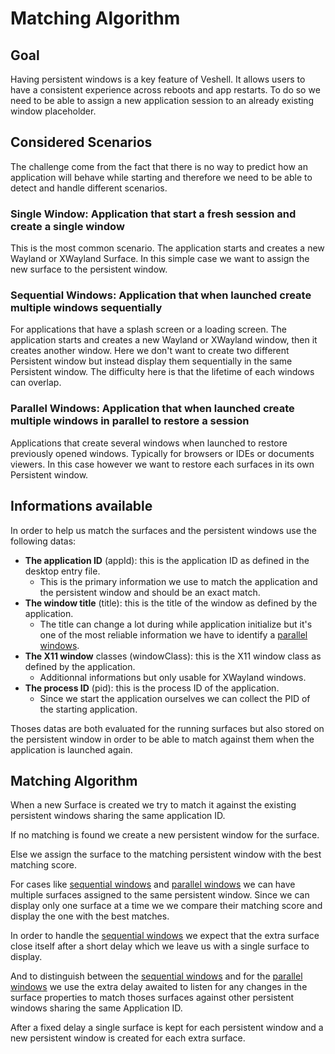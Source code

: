 # Matching Algorithm

## Goal
Having persistent windows is a key feature of Veshell. It allows users to have a consistent experience across reboots and app restarts.
To do so we need to be able to assign a new application session to an already existing window placeholder.

## Considered Scenarios
The challenge come from the fact that there is no way to predict how an application will behave while starting and therefore we need to be able to detect and handle different scenarios.

### Single Window: Application that start a fresh session and create a single window
This is the most common scenario. The application starts and creates a new Wayland or XWayland Surface.
In this simple case we want to assign the new surface to the persistent window.

### Sequential Windows: Application that when launched create multiple windows sequentially
For applications that have a splash screen or a loading screen. The application starts and creates a new Wayland or XWayland window, then it creates another window.
Here we don't want to create two different Persistent window but instead display them sequentially in the same Persistent window.
The difficulty here is that the lifetime of each windows can overlap.

### Parallel Windows: Application that when launched create multiple windows in parallel to restore a session
Applications that create several windows when launched to restore previously opened windows. Typically for browsers or IDEs or documents viewers.
In this case however we want to restore each surfaces in its own Persistent window.

## Informations available
In order to help us match the surfaces and the persistent windows use the following datas:

* **The application ID** (appId): this is the application ID as defined in the desktop entry file.
    * This is the primary information we use to match the application and the persistent window and should be an exact match.
* **The window title** (title): this is the title of the window as defined by the application.
  * The title can change a lot during while application initialize but it's one of the most reliable information we have to identify a [parallel windows](#parallel-windows).
* **The X11 window** classes (windowClass): this is the X11 window class as defined by the application.
    * Additionnal informations but only usable for XWayland windows.
* **The process ID** (pid): this is the process ID of the application.
    * Since we start the application ourselves we can collect the PID of the starting application.

Thoses datas are both evaluated for the running surfaces but also stored on the persistent window in order to be able to match against them when the application is launched again.

## Matching Algorithm

When a new Surface is created we try to match it against the existing persistent windows sharing the same application ID.

If no matching is found we create a new persistent window for the surface.

Else we assign the surface to the matching persistent window with the best matching score.

For cases like [sequential windows](#sequential-windows) and [parallel windows](#parallel-windows) we can have multiple surfaces assigned to the same persistent window. Since we can display only one surface at a time we we compare their matching score and display the one with the best matches.

In order to handle the [sequential windows](#sequential-windows) we expect that the extra surface close itself after a short delay which we leave us with a single surface to display.

And to distinguish between the [sequential windows](#sequential-windows) and for the [parallel windows](#parallel-windows) we use the extra delay awaited to listen for any changes in the surface properties to match thoses surfaces against other persistent windows sharing the same Application ID.

After a fixed delay a single surface is kept for each persistent window and a new persistent window is created for each extra surface.


